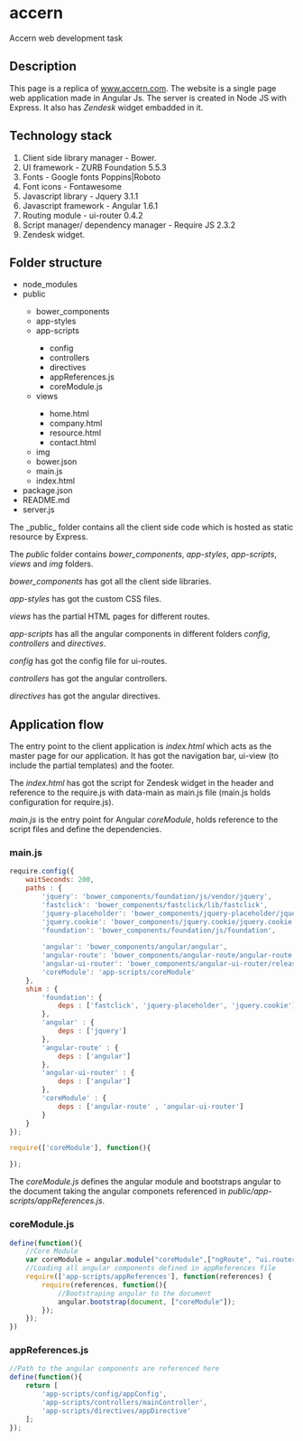 # accern
Accern web development task
## Description
This page is a replica of www.accern.com.
The website is a single page web application made in Angular Js. The server is created in Node JS with Express. It also has _Zendesk_ widget embadded in it.

## Technology stack
1. Client side library manager - Bower.
2. UI framework - ZURB Foundation 5.5.3
3. Fonts - Google fonts Poppins|Roboto
4. Font icons - Fontawesome
5. Javascript library - Jquery 3.1.1
6. Javascript framework - Angular 1.6.1
7. Routing module - ui-router 0.4.2
8. Script manager/ dependency manager - Require JS 2.3.2
9. Zendesk widget.

## Folder structure
<ul>
<li>node_modules</li>
<li>public</li>
<ul>
<li>bower_components</li>
<li>app-styles</li>
<li>app-scripts</li>
<ul>
<li>config</li>
<li>controllers</li>
<li>directives</li>
<li>appReferences.js</li>
<li>coreModule.js</li>
</ul>
<li>views</li>
<ul>
<li>home.html</li>
<li>company.html</li>
<li>resource.html</li>
<li>contact.html</li>
</ul>
<li>img</li>
<li>bower.json</li>
<li>main.js</li>
<li>index.html</li>
</ul>
<li>package.json</li>
<li>README.md</li>
<li>server.js</li>
</ul>
The _public_ folder contains all the client side code which is hosted as static resource by Express.

The _public_ folder contains _bower_components_, _app-styles_, _app-scripts_, _views_ and _img_ folders.

_bower_components_ has got all the client side libraries.

_app-styles_ has got the custom CSS files.

_views_ has the partial HTML pages for different routes.

_app-scripts_ has all the angular components in different folders _config_, _controllers_ and _directives_.

_config_ has got the config file for ui-routes.

_controllers_ has got the angular controllers.

_directives_ has got the angular directives.

## Application flow
The entry point to the client application is _index.html_ which acts as the master page for our application. It has got the navigation bar, ui-view (to include the partial templates) and the footer.

The _index.html_ has got the script for Zendesk widget in the header and reference to the require.js with data-main as main.js file (main.js holds configuration for require.js).

_main.js_ is the entry point for Angular _coreModule_, holds reference to the script files and define the dependencies.
### main.js
```javascript
require.config({
    waitSeconds: 200,
    paths : {
        'jquery': 'bower_components/foundation/js/vendor/jquery',
        'fastclick': 'bower_components/fastclick/lib/fastclick',
        'jquery-placeholder': 'bower_components/jquery-placeholder/jquery.placeholder',
        'jquery.cookie': 'bower_components/jquery.cookie/jquery.cookie',
        'foundation': 'bower_components/foundation/js/foundation',
        
        'angular': 'bower_components/angular/angular',
        'angular-route': 'bower_components/angular-route/angular-route',
        'angular-ui-router': 'bower_components/angular-ui-router/release/angular-ui-router',
        'coreModule': 'app-scripts/coreModule'
    },
    shim : {
        'foundation': {
            deps : ['fastclick', 'jquery-placeholder', 'jquery.cookie']
        },
        'angular' : {
			deps : ['jquery']
		},
		'angular-route' : {
			deps : ['angular']
		},
		'angular-ui-router' : {
			deps : ['angular']
		},
        'coreModule' : {
			deps : ['angular-route' , 'angular-ui-router']
		}
    }
});

require(['coreModule'], function(){

});
```
The _coreModule.js_ defines the angular module and bootstraps angular to the document taking the angular componets referenced in _public/app-scripts/appReferences.js_.
### coreModule.js
```javascript
define(function(){
    //Core Module
    var coreModule = angular.module("coreModule",["ngRoute", "ui.router"]);
	//Loading all angular components defined in appReferences file
	require(['app-scripts/appReferences'], function(references) {
		require(references, function(){
			//Bootstraping angular to the document
			angular.bootstrap(document, ["coreModule"]);
		});
	});
})
```
### appReferences.js
```javascript
//Path to the angular components are referenced here
define(function(){
	return [
		'app-scripts/config/appConfig',
        'app-scripts/controllers/mainController',
        'app-scripts/directives/appDirective'
	];
});
```
